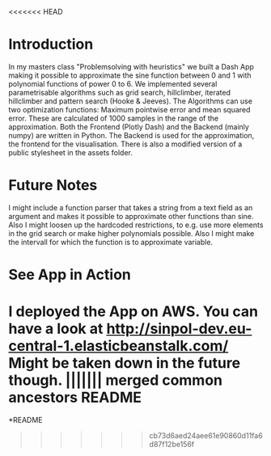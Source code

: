 <<<<<<< HEAD

Introduction
=================
In my masters class "Problemsolving with heuristics" we built a Dash App making it possible to approximate the sine function between 0 and 1 with polynomial functions of power 0 to 6. We implemented several parametrisable algorithms such as grid search, hillclimber, iterated hillclimber and pattern search (Hooke & Jeeves). The Algorithms can use two optimization functions: Maximum pointwise error and mean squared error. These are calculated of 1000 samples in the range of the approximation. Both the Frontend (Plotly Dash) and the Backend (mainly numpy) are written in Python. The Backend is used for the approximation, the frontend for the visualisation. There is also a modified version of a public stylesheet in the assets folder. 

Future Notes
=================
I might include a function parser that takes a string from a text field as an argument and makes it possible to approximate other functions than sine. Also I might loosen up the hardcoded restrictions, to e.g. use more elements in the grid search or make higher polynomials possible. Also I might make the intervall for which the function is to approximate variable. 

See App in Action
=================
I deployed the App on AWS. You can have a look at http://sinpol-dev.eu-central-1.elasticbeanstalk.com/
Might be taken down in the future though. 
||||||| merged common ancestors
README
=======
*README
>>>>>>> cb73d6aed24aee61e90860d11fa6d87f12be156f
